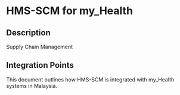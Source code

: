 # HMS-SCM for my_Health

## Description

Supply Chain Management

## Integration Points

This document outlines how HMS-SCM is integrated with my_Health systems in Malaysia.
